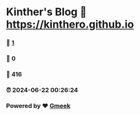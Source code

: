 # Kinther's Blog :link: https://kinthero.github.io 
### :page_facing_up: [1](https://kinthero.github.io/tag.html) 
### :speech_balloon: 0 
### :hibiscus: 416 
### :alarm_clock: 2024-06-22 00:26:24 
### Powered by :heart: [Gmeek](https://github.com/Meekdai/Gmeek)
